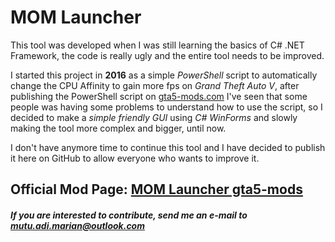 # MOM Launcher
This tool was developed when I was still learning the basics of C# .NET Framework, the code is really ugly and the entire tool needs to be improved.

I started this project in **2016** as a simple *PowerShell* script to automatically change the CPU Affinity to gain more fps on *Grand Theft Auto V*, after publishing the PowerShell script on [gta5-mods.com](https://www.gta5-mods.com/) I've seen that some people was having some problems to understand how to use the script, so I decided to make a *simple friendly GUI* using *C#* *WinForms* and slowly making the tool more complex and bigger, until now.

I don't have anymore time to continue this tool and I have decided to publish it here on GitHub to allow everyone who wants to improve it.

## Official Mod Page: [MOM Launcher gta5-mods](https://www.gta5-mods.com/tools/mom-grand-theft-auto-v-launcher)

##### If you are interested to contribute, send me an e-mail to mutu.adi.marian@outlook.com
